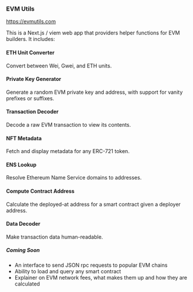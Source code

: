 ### EVM Utils

https://evmutils.com

This is a Next.js / viem web app that providers helper functions for EVM builders. It includes:

#### ETH Unit Converter

Convert between Wei, Gwei, and ETH units.

#### Private Key Generator

Generate a random EVM private key and address, with support for vanity prefixes or suffixes.

#### Transaction Decoder

Decode a raw EVM transaction to view its contents.

#### NFT Metadata

Fetch and display metadata for any ERC-721 token.

#### ENS Lookup

Resolve Ethereum Name Service domains to addresses.

#### Compute Contract Address

Calculate the deployed-at address for a smart contract given a deployer address.

#### Data Decoder

Make transaction data human-readable.

##### Coming Soon

- An interface to send JSON rpc requests to popular EVM chains
- Ability to load and query any smart contract
- Explainer on EVM network fees, what makes them up and how they are calculated
